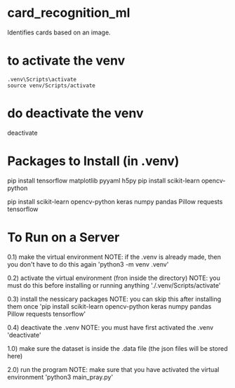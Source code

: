 # card_recognition_ml
Identifies cards based on an image. 


# to activate the venv
    .venv\Scripts\activate
    source venv/Scripts/activate
# do deactivate the venv
deactivate




# Packages to Install (in .venv)
pip install tensorflow matplotlib pyyaml h5py
pip install scikit-learn opencv-python

pip install scikit-learn opencv-python keras numpy pandas Pillow requests tensorflow


 
# To Run on a Server
0.1) make the virtual environment
NOTE: if the .venv is already made, then you don't have to do this again
'python3 -m venv .venv'

0.2) activate the virtual environment (fron inside the directory)
NOTE: you must do this before installing or running anything
'./.venv/Scripts/activate'

0.3) install the nessicary packages
NOTE: you can skip this after installing them once
'pip install scikit-learn opencv-python keras numpy pandas Pillow requests tensorflow'

0.4) deactivate the .venv
NOTE: you must have first activated the .venv
'deactivate'

1.0) make sure the dataset is inside the .data file (the json files will be stored here)

2.0) run the program
NOTE: make sure that you have activated the virtual environment
'python3 main_pray.py'


